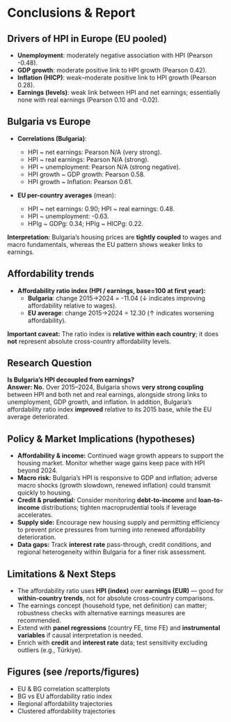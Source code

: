 # Conclusions & Report

## Drivers of HPI in Europe (EU pooled)
- **Unemployment**: moderately negative association with HPI (Pearson -0.48).
- **GDP growth**: moderate positive link to HPI growth (Pearson 0.42).
- **Inflation (HICP)**: weak–moderate positive link to HPI growth (Pearson 0.28).
- **Earnings (levels)**: weak link between HPI and net earnings; essentially none with real earnings (Pearson 0.10 and -0.02).

## Bulgaria vs Europe
- **Correlations (Bulgaria)**:
  - HPI ~ net earnings: Pearson N/A (very strong).
  - HPI ~ real earnings: Pearson N/A (strong).
  - HPI ~ unemployment: Pearson N/A (strong negative).
  - HPI growth ~ GDP growth: Pearson 0.58.
  - HPI growth ~ Inflation: Pearson 0.61.

- **EU per-country averages** (mean):
  - HPI ~ net earnings: 0.90; HPI ~ real earnings: 0.48.
  - HPI ~ unemployment: -0.63.
  - HPIg ~ GDPg: 0.34; HPIg ~ HICPg: 0.22.

**Interpretation:** Bulgaria’s housing prices are **tightly coupled** to wages and macro fundamentals, whereas the EU pattern shows weaker links to earnings.

## Affordability trends
- **Affordability ratio index (HPI / earnings, base=100 at first year):**
  - **Bulgaria**: change 2015→2024 = -11.04 (↓ indicates improving affordability relative to wages).
  - **EU average**: change 2015→2024 = 12.30 (↑ indicates worsening affordability).

**Important caveat:** The ratio index is **relative within each country**; it does **not** represent absolute cross-country affordability levels.

## Research Question
**Is Bulgaria’s HPI decoupled from earnings?**  
**Answer: No.** Over 2015–2024, Bulgaria shows **very strong coupling** between HPI and both net and real earnings, alongside strong links to unemployment, GDP growth, and inflation. In addition, Bulgaria’s affordability ratio index **improved** relative to its 2015 base, while the EU average deteriorated.

## Policy & Market Implications (hypotheses)
- **Affordability & income:** Continued wage growth appears to support the housing market. Monitor whether wage gains keep pace with HPI beyond 2024.
- **Macro risk:** Bulgaria’s HPI is responsive to GDP and inflation; adverse macro shocks (growth slowdown, renewed inflation) could transmit quickly to housing.
- **Credit & prudential:** Consider monitoring **debt-to-income** and **loan-to-income** distributions; tighten macroprudential tools if leverage accelerates.
- **Supply side:** Encourage new housing supply and permitting efficiency to prevent price pressures from turning into renewed affordability deterioration.
- **Data gaps:** Track **interest rate** pass-through, credit conditions, and regional heterogeneity within Bulgaria for a finer risk assessment.

## Limitations & Next Steps
- The affordability ratio uses **HPI (index)** over **earnings (EUR)** — good for **within-country trends**, not for absolute cross-country comparisons.
- The earnings concept (household type, net definition) can matter; robustness checks with alternative earnings measures are recommended.
- Extend with **panel regressions** (country FE, time FE) and **instrumental variables** if causal interpretation is needed.
- Enrich with **credit** and **interest rate** data; test sensitivity excluding outliers (e.g., Türkiye).

## Figures (see /reports/figures)
- EU & BG correlation scatterplots
- BG vs EU affordability ratio index
- Regional affordability trajectories
- Clustered affordability trajectories
